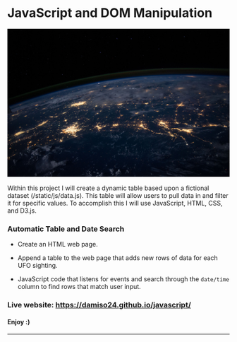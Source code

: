 # JavaScript and DOM Manipulation

![nasa.jpg](nasa.jpg)

Within this project I will create a dynamic table based upon a fictional dataset (/static/js/data.js). This table will allow users to pull data in and filter it for specific values. To accomplish this I will use JavaScript, HTML, CSS, and D3.js.

### Automatic Table and Date Search

* Create an HTML web page.

* Append a table to the web page that adds new rows of data for each UFO sighting.

* JavaScript code that listens for events and search through the `date/time` column to find rows that match user input.

### Live website: https://damiso24.github.io/javascript/

#### Enjoy :)

- - -
